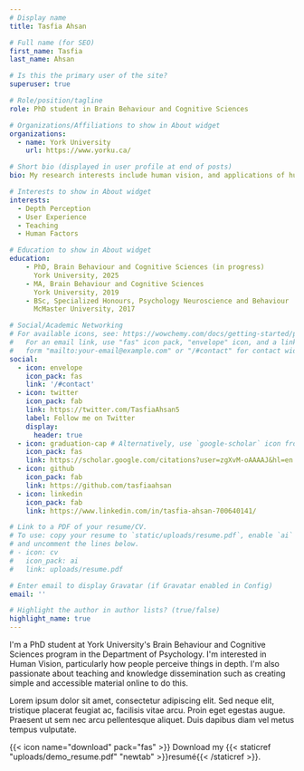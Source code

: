```yaml
---
# Display name
title: Tasfia Ahsan

# Full name (for SEO)
first_name: Tasfia 
last_name: Ahsan

# Is this the primary user of the site?
superuser: true

# Role/position/tagline
role: PhD student in Brain Behaviour and Cognitive Sciences

# Organizations/Affiliations to show in About widget
organizations:
  - name: York University
    url: https://www.yorku.ca/

# Short bio (displayed in user profile at end of posts)
bio: My research interests include human vision, and applications of human vision in user experience research and human factors research

# Interests to show in About widget
interests:
  - Depth Perception
  - User Experience
  - Teaching
  - Human Factors

# Education to show in About widget
education:
    - PhD, Brain Behaviour and Cognitive Sciences (in progress)
      York University, 2025
    - MA, Brain Behaviour and Cognitive Sciences 
      York University, 2019
    - BSc, Specialized Honours, Psychology Neuroscience and Behaviour 
      McMaster University, 2017

# Social/Academic Networking
# For available icons, see: https://wowchemy.com/docs/getting-started/page-builder/#icons
#   For an email link, use "fas" icon pack, "envelope" icon, and a link in the
#   form "mailto:your-email@example.com" or "/#contact" for contact widget.
social:
  - icon: envelope
    icon_pack: fas
    link: '/#contact'
  - icon: twitter
    icon_pack: fab
    link: https://twitter.com/TasfiaAhsan5
    label: Follow me on Twitter
    display:
      header: true
  - icon: graduation-cap # Alternatively, use `google-scholar` icon from `ai` icon pack
    icon_pack: fas
    link: https://scholar.google.com/citations?user=zgXvM-oAAAAJ&hl=en
  - icon: github
    icon_pack: fab
    link: https://github.com/tasfiaahsan
  - icon: linkedin
    icon_pack: fab
    link: https://www.linkedin.com/in/tasfia-ahsan-700640141/

# Link to a PDF of your resume/CV.
# To use: copy your resume to `static/uploads/resume.pdf`, enable `ai` icons in `params.yaml`,
# and uncomment the lines below.
# - icon: cv
#   icon_pack: ai
#   link: uploads/resume.pdf

# Enter email to display Gravatar (if Gravatar enabled in Config)
email: ''

# Highlight the author in author lists? (true/false)
highlight_name: true
---
```


I'm a PhD student at York University's Brain Behaviour and Cognitive Sciences program in the Department of Psychology. I'm interested in Human Vision, particularly how people perceive things in depth. I'm also passionate about teaching and knowledge dissemination such as creating simple and accessible material online to do this.

Lorem ipsum dolor sit amet, consectetur adipiscing elit. Sed neque elit, tristique placerat feugiat ac, facilisis vitae arcu. Proin eget egestas augue. Praesent ut sem nec arcu pellentesque aliquet. Duis dapibus diam vel metus tempus vulputate.

{{< icon name="download" pack="fas" >}} Download my {{< staticref "uploads/demo_resume.pdf" "newtab" >}}resumé{{< /staticref >}}.
